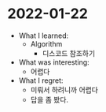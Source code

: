 # 2022-01-22

- What I learned:
  - Algorithm
    - 디스코드 참조하기
- What was interesting: 
  - 어렵다
- What I regret: 
  - 미뤄서 하려니까 어렵다
  - 답을 좀 봤다.